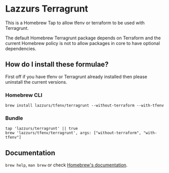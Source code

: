 # Lazzurs Terragrunt

This is a Homebrew Tap to allow tfenv or terraform to be used with Terragrunt.

The default Homebrew Terragrunt package depends on Terraform and the current Homebrew policy is not to allow packages in core to have optional dependencies.

## How do I install these formulae?

First off if you have tfenv or Terragrunt already installed then please uninstall the current versions.

### Homebrew CLI

`brew install lazzurs/tfenv/terragrunt --without-terraform --with-tfenv`

### Bundle

```
tap 'lazzurs/terragrunt' || true
brew 'lazzurs/tfenv/terragrunt', args: ["without-terraform", "with-tfenv"]
```

## Documentation
`brew help`, `man brew` or check [Homebrew's documentation](https://docs.brew.sh).
